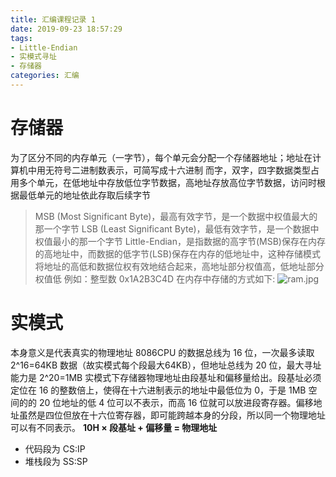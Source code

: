 ```yaml
---
title: 汇编课程记录 1
date: 2019-09-23 18:57:29
tags:
- Little-Endian
- 实模式寻址
- 存储器
categories: 汇编
---
```

# 存储器
为了区分不同的内存单元（一字节），每个单元会分配一个存储器地址；地址在计算机中用无符号二进制数表示，可简写成十六进制
而字，双字，四字数据类型占用多个单元，在低地址中存放低位字节数据，高地址存放高位字节数据，访问时根据最低单元的地址依此存取后续字节
<!--more-->
>MSB (Most Significant Byte)，最高有效字节，是一个数据中权值最大的那一个字节
LSB (Least Significant Byte)，最低有效字节，是一个数据中权值最小的那一个字节
Little-Endian，是指数据的高字节(MSB)保存在内存的高地址中，而数据的低字节(LSB)保存在内存的低地址中，这种存储模式将地址的高低和数据位权有效地结合起来，高地址部分权值高，低地址部分权值低
例如：整型数 0x1A2B3C4D 在内存中存储的方式如下:
![ram.jpg](https://i.loli.net/2019/09/24/kiIS2B8DAxwZdWy.jpg)


# 实模式
本身意义是代表真实的物理地址
8086CPU 的数据总线为 16 位，一次最多读取 2^16=64KB 数据（故实模式每个段最大64KB），但地址总线为 20 位，最大寻址能力是 2^20=1MB
实模式下存储器物理地址由段基址和偏移量给出。段基址必须定位在 16 的整数倍上，使得在十六进制表示的地址中最低位为 0，于是 1MB 空间的的 20 位地址的低 4 位可以不表示，而高 16 位就可以放进段寄存器。偏移地址虽然是四位但放在十六位寄存器，即可能跨越本身的分段，所以同一个物理地址可以有不同表示。
**10H × 段基址 + 偏移量 = 物理地址**
- 代码段为 CS:IP
- 堆栈段为 SS:SP